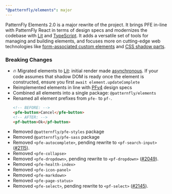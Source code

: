 ```yaml
---
"@patternfly/elements": major
---
```


PatternFly Elements 2.0 is a major rewrite of the project.
It brings PFE in-line with PatternFly React in terms of design specs
and modernizes the codebase with [Lit][lit] and [TypeScript][ts]. It adds a 
versatile set of tools for managing and building elements, and focuses more on 
cutting-edge web technologies like [form-associated custom elements][FACE] and 
[CSS shadow parts][css-shadow].

### Breaking Changes
- 🔥 Migrated elements to [Lit][lit]: initial render made [asynchronous][async].
  If your code assumes that shadow DOM is ready once the element is constructed,
  ensure you first `await element.updateComplete`
- Reimplemented elements in line with [PFv4][PFv4] design specs
- Combined all elements into a single package: `@patternfly/elements`
- Renamed all element prefixes from `pfe-` to `pf-`.
  ```html
  <!-- BEFORE: -->
  <pfe-button>Cancel</pfe-button>
  <!-- AFTER: -->
  <pf-button>Ok</pf-button>
  ```
- Removed `@patternfly/pfe-styles` package
- Removed `@patternfly/pfe-sass` package
- Removed `<pfe-autocomplete>`, pending rewrite to `<pf-search-input>` ([#2115][autocomplete]).
- Removed `<pfe-collapse>`
- Removed `<pfe-dropdown>`, pending rewrite to `<pf-dropdown>` ([#2049][dropdown]).
- Removed `<pfe-health-index>`
- Removed `<pfe-icon-panel>`
- Removed `<pfe-markdown>`
- Removed `<pfe-page-status>`
- Removed `<pfe-select>`, pending rewrite to `<pf-select>` ([#2145][select]).

[lit]: https://lit.dev
[ts]: https://typescriptlang.org
[FACE]: https://bennypowers.dev/posts/form-associated-custom-elements/
[css-shadow]: https://w3c.github.io/csswg-drafts/css-shadow-parts/#part
[async]: https://lit.dev/docs/components/lifecycle/#reactive-update-cycle
[PFv4]: https://patternfly.org/v4/
[autocomplete]: https://github.com/patternfly/patternfly-elements/issues/2115
[dropdown]: https://github.com/patternfly/patternfly-elements/issues/2049
[select]: https://github.com/patternfly/patternfly-elements/issues/2145
